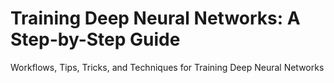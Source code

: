# Training Deep Neural Networks: A Step-by-Step Guide
Workflows, Tips, Tricks, and Techniques for Training Deep Neural Networks
